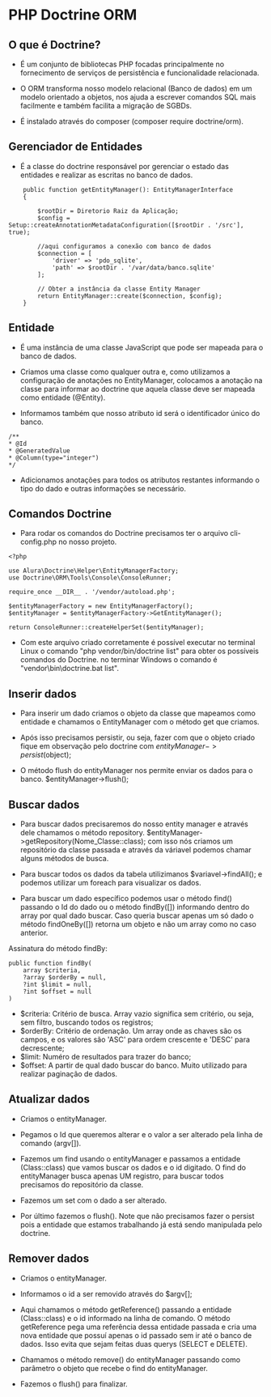 # PHP Doctrine ORM

## O que é Doctrine?

- É um conjunto de bibliotecas PHP focadas principalmente no fornecimento de serviços de persistência e funcionalidade relacionada.

- O ORM transforma nosso modelo relacional (Banco de dados) em um modelo orientado a objetos, nos ajuda a escrever comandos SQL mais facilmente e também facilita a migração de SGBDs.

- É instalado através do composer (composer require doctrine/orm).

## Gerenciador de Entidades

- É a classe do doctrine responsável por gerenciar o estado das entidades e realizar as escritas no banco de dados. 

```
    public function getEntityManager(): EntityManagerInterface
    {

        $rootDir = Diretorio Raiz da Aplicação;
        $config = Setup::createAnnotationMetadataConfiguration([$rootDir . '/src'], true);

        //aqui configuramos a conexão com banco de dados
        $connection = [
            'driver' => 'pdo_sqlite',
            'path' => $rootDir . '/var/data/banco.sqlite'
        ];

        // Obter a instância da classe Entity Manager 
        return EntityManager::create($connection, $config);
    }

```

## Entidade

- É uma instância de uma classe JavaScript que pode ser mapeada para o banco de dados.

- Criamos uma classe como qualquer outra e, como utilizamos a configuração de anotações no EntityManager, colocamos a anotação na classe para informar ao doctrine que aquela classe deve ser mapeada como entidade (@Entity).

- Informamos também que nosso atributo id será o identificador único do banco.

```
/**
* @Id
* @GeneratedValue
* @Column(type="integer")
*/
```

- Adicionamos anotações para todos os atributos restantes informando o tipo do dado e outras informações se necessário.


## Comandos Doctrine

- Para rodar os comandos do Doctrine precisamos ter o arquivo cli-config.php no nosso projeto.

```
<?php

use Alura\Doctrine\Helper\EntityManagerFactory;
use Doctrine\ORM\Tools\Console\ConsoleRunner;

require_once __DIR__ . '/vendor/autoload.php';

$entityManagerFactory = new EntityManagerFactory();
$entityManager = $entityManagerFactory->GetEntityManager();

return ConsoleRunner::createHelperSet($entityManager);
```

- Com este arquivo criado corretamente é possível executar no terminal Linux o comando "php vendor/bin/doctrine list" para obter os possíveis comandos do Doctrine. no terminar Windows o comando é "vendor\bin\doctrine.bat list".


## Inserir dados

- Para inserir um dado criamos o objeto da classe que mapeamos como entidade e chamamos o EntityManager com o método get que criamos.

- Após isso precisamos persistir, ou seja, fazer com que o objeto criado fique em observação pelo doctrine com $entityManager->persist($object); 

- O método flush do entityManager nos permite enviar os dados para o banco. $entityManager->flush();


## Buscar dados

- Para buscar dados precisaremos do nosso entity manager e através dele chamamos o método repository. $entityManager->getRepository(Nome_Classe::class);
com isso nós criamos um repositório da classe passada e através da váriavel podemos chamar alguns métodos de busca.

- Para buscar todos os dados da tabela utilizimanos $variavel->findAll(); e podemos utilizar um foreach para visualizar os dados.

- Para buscar um dado específico podemos usar o método find() passando o Id do dado ou o método findBy([]) informando dentro do array por qual dado buscar. Caso queria buscar apenas um só dado o método findOneBy([]) retorna um objeto e não um array como no caso anterior.

Assinatura do método findBy:
```
public function findBy(
    array $criteria,
    ?array $orderBy = null,
    ?int $limit = null,
    ?int $offset = null
)
```

- $criteria: Critério de busca. Array vazio significa sem critério, ou seja, sem filtro, buscando todos os registros;
- $orderBy: Critério de ordenação. Um array onde as chaves são os campos, e os valores são 'ASC' para ordem crescente e 'DESC' para decrescente;
- $limit: Numéro de resultados para trazer do banco;
- $offset: A partir de qual dado buscar do banco. Muito utilizado para realizar paginação de dados.


## Atualizar dados

- Criamos o entityManager.

- Pegamos o Id que queremos alterar e o valor a ser alterado pela linha de comando (argv[]).

- Fazemos um find usando o entityManager e passamos a entidade (Class::class) que vamos buscar os dados e o id digitado. O find do entityManager busca apenas UM registro, para buscar todos precisamos do repositório da classe.

- Fazemos um set com o dado a ser alterado.

- Por último fazemos o flush(). Note que não precisamos fazer o persist pois a entidade que estamos trabalhando já está sendo manipulada pelo doctrine.


## Remover dados

- Criamos o entityManager.

- Informamos o id a ser removido através do $argv[];

- Aqui chamamos o método getReference() passando a entidade (Class::class) e o id informado na linha de comando. O método getReference pega uma referência dessa entidade passada e cria uma nova entidade que possuí apenas o id passado sem ir até o banco de dados. Isso evita que sejam feitas duas querys (SELECT e DELETE).

- Chamamos o método remove() do entityManager passando como parâmetro o objeto que recebe o find do entityManager.

- Fazemos o flush() para finalizar.










